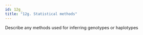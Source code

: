 ```yaml
---
id: 12g_
title: "12g. Statistical methods"
---
```

Describe any methods used for inferring genotypes or haplotypes
